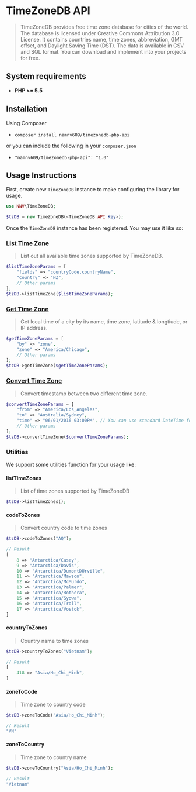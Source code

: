 # TimeZoneDB API

> TimeZoneDB provides free time zone database for cities of the world. The database is licensed under Creative Commons Attribution 3.0 License. It contains countries name, time zones, abbreviation, GMT offset, and Daylight Saving Time (DST). The data is available in CSV and SQL format. You can download and implement into your projects for free.

## System requirements
* **PHP >= 5.5**

## Installation
Using Composer
* `composer install namnv609/timezonedb-php-api`

or you can include the following in your `composer.json`
* `"namnv609/timezonedb-php-api": "1.0"`

## Usage Instructions

First, create new `TimeZoneDB` instance to make configuring the library for usage.

```PHP
use NNV\TimeZoneDB;

$tzDB = new TimeZoneDB(<TimeZoneDB API Key>);
```

Once the `TimeZoneDB` instance has been registered. You may use it like so:

### [List Time Zone](https://timezonedb.com/references/list-time-zone)

> List out all available time zones supported by TimeZoneDB.

```PHP
$listTimeZoneParams = [
    "fields" => "countryCode,countryName",
    "country" => "NZ",
    // Other params
];
$tzDB->listTimeZone($listTimeZoneParams);
```

### [Get Time Zone](https://timezonedb.com/references/get-time-zone)

> Get local time of a city by its name, time zone, latitude & longtiude, or IP address.

```PHP
$getTimeZoneParams = [
    "by" => "zone",
    "zone" => "America/Chicago",
    // Other params
];
$tzDB->getTimeZone($getTimeZoneParams);
```

### [Convert Time Zone](https://timezonedb.com/references/convert-time-zone)

> Convert timestamp between two different time zone.

```PHP
$convertTimeZoneParams = [
    "from" => "America/Los_Angeles",
    "to" => "Australia/Sydney",
    "time" => "06/01/2016 03:00PM", // You can use standard DateTime format or Unix time
    // Other params
];
$tzDB->convertTimeZone($convertTimeZoneParams);
```

### Utilities

We support some utilities function for your usage like:

#### listTimeZones

> List of time zones supported by TimeZoneDB

```PHP
$tzDB->listTimeZones();
```

#### codeToZones

> Convert country code to time zones

```PHP
$tzDB->codeToZones("AQ");

// Result
[
    8 => "Antarctica/Casey",
    9 => "Antarctica/Davis",
    10 => "Antarctica/DumontDUrville",
    11 => "Antarctica/Mawson",
    12 => "Antarctica/McMurdo",
    13 => "Antarctica/Palmer",
    14 => "Antarctica/Rothera",
    15 => "Antarctica/Syowa",
    16 => "Antarctica/Troll",
    17 => "Antarctica/Vostok",
]

```

#### countryToZones

> Country name to time zones

```PHP
$tzDB->countryToZones("Vietnam");

// Result
[
    418 => "Asia/Ho_Chi_Minh",
]
```

#### zoneToCode

> Time zone to country code

```PHP
$tzDB->zoneToCode("Asia/Ho_Chi_Minh");

// Result
"VN"
```

#### zoneToCountry

> Time zone to country name

```PHP
$tzDB->zoneToCountry("Asia/Ho_Chi_Minh");

// Result
"Vietnam"
```
